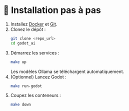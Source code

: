# 🚀 Installation pas à pas

1. Installez [Docker](https://docs.docker.com/get-docker/) et [Git](https://git-scm.com/).
2. Clonez le dépôt :
   ```bash
   git clone <repo_url>
   cd godot_ai
   ```
3. Démarrez les services :
   ```bash
   make up
   ```
   Les modèles Ollama se téléchargent automatiquement.
4. (Optionnel) Lancez Godot :
   ```bash
   make run-godot
   ```
5. Coupez les conteneurs :
   ```bash
   make down
   ```
